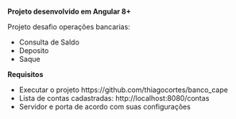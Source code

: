<b>Projeto desenvolvido em Angular 8+</b>
</br>

Projeto desafio operações bancarias:
<ul>
  <li>Consulta de Saldo</li>  
  <li>Deposito</li>  
  <li>Saque</li>  
</ul>

<b>Requisitos</b>


<ul>
  <li>Executar o projeto https://github.com/thiagocortes/banco_cape</li>  
  <li>Lista de contas cadastradas: http://localhost:8080/contas</li>  
  <li>Servidor e porta de acordo com suas configurações</li>  
</ul>
